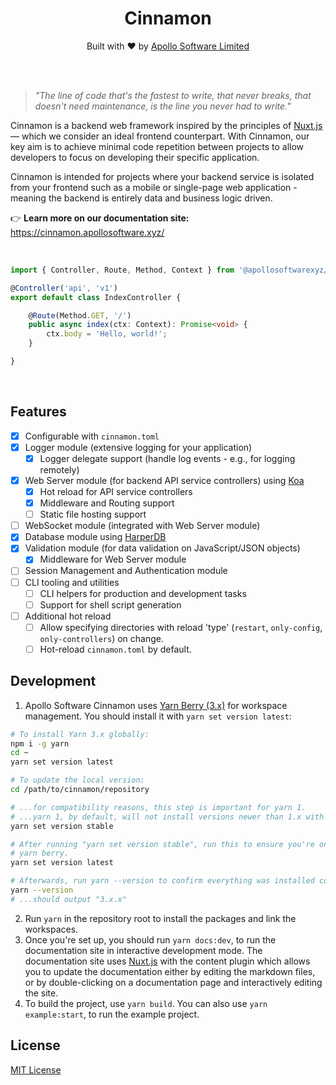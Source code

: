<h1 align="center">Cinnamon</h1>
<p align="center">
    Built with ❤︎ by <a href="https://apollosoftware.xyz/">Apollo Software Limited</a>
</p>

<br><br>

> _"The line of code that's the fastest to write, that never breaks, that doesn't need maintenance, is the line you never had to write."_

Cinnamon is a backend web framework inspired by the principles of [Nuxt.js](https://github.com/nuxt/nuxt.js) &mdash; which we consider an ideal frontend counterpart. With Cinnamon, our key aim is to achieve minimal code repetition between projects to allow developers to focus on developing their specific application.

Cinnamon is intended for projects where your backend service is isolated from your frontend such as a mobile or single-page web application - meaning the backend is entirely data and business logic driven.

👉 **Learn more on our documentation site:**
https://cinnamon.apollosoftware.xyz/

<br>

```ts
import { Controller, Route, Method, Context } from '@apollosoftwarexyz/cinnamon';

@Controller('api', 'v1')
export default class IndexController {

    @Route(Method.GET, '/')
    public async index(ctx: Context): Promise<void> {
        ctx.body = 'Hello, world!';
    }

}
```

<br>

## Features
- [x] Configurable with `cinnamon.toml`
- [x] Logger module (extensive logging for your application)
    - [x] Logger delegate support (handle log events - e.g., for logging remotely)
- [x] Web Server module (for backend API service controllers) using [Koa](https://github.com/koajs)
    - [x] Hot reload for API service controllers
    - [x] Middleware and Routing support
    - [ ] Static file hosting support
- [ ] WebSocket module (integrated with Web Server module)
- [x] Database module using [HarperDB](https://harperdb.io)
- [x] Validation module (for data validation on JavaScript/JSON objects)
    - [x] Middleware for Web Server module
- [ ] Session Management and Authentication module
- [ ] CLI tooling and utilities
    - [ ] CLI helpers for production and development tasks
    - [ ] Support for shell script generation
- [ ] Additional hot reload
  - [ ] Allow specifying directories with reload 'type' (`restart`, `only-config`, `only-controllers`) on change.
  - [ ] Hot-reload `cinnamon.toml` by default.

## Development
1. Apollo Software Cinnamon uses [Yarn Berry (3.x)](https://yarnpkg.com/getting-started/install) for workspace management. You should install it with `yarn set version latest`:
  ```bash
  # To install Yarn 3.x globally:
  npm i -g yarn
  cd ~
  yarn set version latest
  
  # To update the local version:
  cd /path/to/cinnamon/repository
  
  # ...for compatibility reasons, this step is important for yarn 1.
  # ...yarn 1, by default, will not install versions newer than 1.x with "yarn set version latest"
  yarn set version stable
  
  # After running "yarn set version stable", run this to ensure you're on the latest release of
  # yarn berry.
  yarn set version latest
  
  # Afterwards, run yarn --version to confirm everything was installed correctly.
  yarn --version
  # ...should output "3.x.x"
  ```
2. Run `yarn` in the repository root to install the packages and link the workspaces.
3. Once you're set up, you should run `yarn docs:dev`, to run the documentation site in interactive development mode. The documentation site uses [Nuxt.js](https://nuxtjs.org) with the content plugin which allows you to update the documentation either by editing the markdown files, or by double-clicking on a documentation page and interactively editing the site.
4. To build the project, use `yarn build`. You can also use `yarn example:start`, to run the example project.

## License
[MIT License](LICENSE.md)
